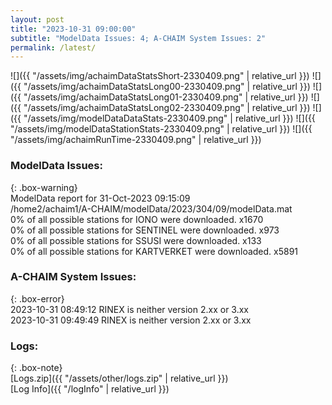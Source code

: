 ```yaml
---
layout: post
title: "2023-10-31 09:00:00"
subtitle: "ModelData Issues: 4; A-CHAIM System Issues: 2"
permalink: /latest/
---
```


![]({{ "/assets/img/achaimDataStatsShort-2330409.png" | relative_url }})
![]({{ "/assets/img/achaimDataStatsLong00-2330409.png" | relative_url }})
![]({{ "/assets/img/achaimDataStatsLong01-2330409.png" | relative_url }})
![]({{ "/assets/img/achaimDataStatsLong02-2330409.png" | relative_url }})
![]({{ "/assets/img/modelDataDataStats-2330409.png" | relative_url }})
![]({{ "/assets/img/modelDataStationStats-2330409.png" | relative_url }})
![]({{ "/assets/img/achaimRunTime-2330409.png" | relative_url }})


### ModelData Issues:  
  
{: .box-warning}  
 ModelData report for 31-Oct-2023 09:15:09   
 /home2/achaim1/A-CHAIM/modelData/2023/304/09/modelData.mat   
 0% of all possible stations for IONO were downloaded. x1670   
 0% of all possible stations for SENTINEL were downloaded. x973   
 0% of all possible stations for SSUSI were downloaded. x133   
 0% of all possible stations for KARTVERKET were downloaded. x5891   
  
### A-CHAIM System Issues:  
  
{: .box-error}  
2023-10-31 08:49:12 RINEX is neither version 2.xx or 3.xx  
2023-10-31 09:49:49 RINEX is neither version 2.xx or 3.xx  

### Logs:  
  
{: .box-note}  
[Logs.zip]({{ "/assets/other/logs.zip" | relative_url }})  
[Log Info]({{ "/logInfo" | relative_url }})  
